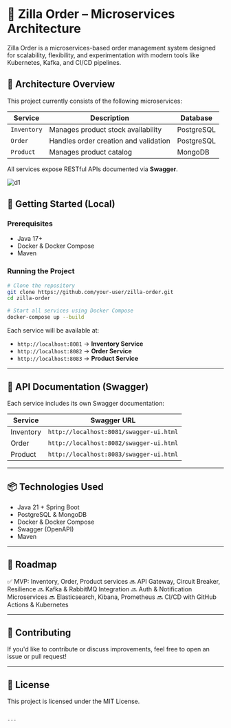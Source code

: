 


# 🦖 Zilla Order – Microservices Architecture

Zilla Order is a microservices-based order management system designed for scalability, flexibility, and experimentation with modern tools like Kubernetes, Kafka, and CI/CD pipelines.

## 🧱 Architecture Overview

This project currently consists of the following microservices:

| Service          | Description                            | Database     |
|------------------|----------------------------------------|--------------|
| `Inventory`      | Manages product stock availability     | PostgreSQL   |
| `Order`          | Handles order creation and validation  | PostgreSQL   |
| `Product`        | Manages product catalog                | MongoDB      |

All services expose RESTful APIs documented via **Swagger**.

![d1](https://github.com/user-attachments/assets/b06b1baf-5357-44c2-8686-3eb9d8cecf93)

## 🚀 Getting Started (Local)

### Prerequisites
- Java 17+
- Docker & Docker Compose
- Maven

### Running the Project

```bash
# Clone the repository
git clone https://github.com/your-user/zilla-order.git
cd zilla-order

# Start all services using Docker Compose
docker-compose up --build
````

Each service will be available at:


* `http://localhost:8081` → **Inventory Service**
* `http://localhost:8082` → **Order Service**
* `http://localhost:8083` → **Product Service**

---

## 📘 API Documentation (Swagger)

Each service includes its own Swagger documentation:

| Service   | Swagger URL                             |
| --------- | --------------------------------------- |
| Inventory | `http://localhost:8081/swagger-ui.html` |
| Order     | `http://localhost:8082/swagger-ui.html` |
| Product   | `http://localhost:8083/swagger-ui.html` |

---

## 📦 Technologies Used

* Java 21 + Spring Boot
* PostgreSQL & MongoDB
* Docker & Docker Compose
* Swagger (OpenAPI)
* Maven

---

## 🧭 Roadmap

✅ MVP: Inventory, Order, Product services
🔜 API Gateway, Circuit Breaker, Resilience
🔜 Kafka & RabbitMQ Integration
🔜 Auth & Notification Microservices
🔜 Elasticsearch, Kibana, Prometheus
🔜 CI/CD with GitHub Actions & Kubernetes

---

## 🤝 Contributing

If you'd like to contribute or discuss improvements, feel free to open an issue or pull request!

---

## 📄 License

This project is licensed under the MIT License.

```

---
```
